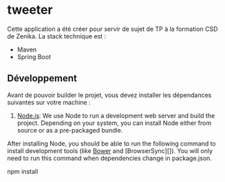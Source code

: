 # tweeter

Cette application a été créer pour servir de sujet de TP à la formation CSD de Zenika.
La stack technique est :
* Maven
* Spring Boot

## Développement
Avant de pouvoir builder le projet, vous devez installer les dépendances suivantes sur votre machine :
1. [Node.js][]: We use Node to run a development web server and build the project.
  Depending on your system, you can install Node either from source or as a pre-packaged bundle.

After installing Node, you should be able to run the following command to install development tools (like
[Bower][] and [BrowserSync][]). You will only need to run this command when dependencies change in package.json.

  npm install
  
[Bower]: http://bower.io/
[Node.js]: https://nodejs.org/
